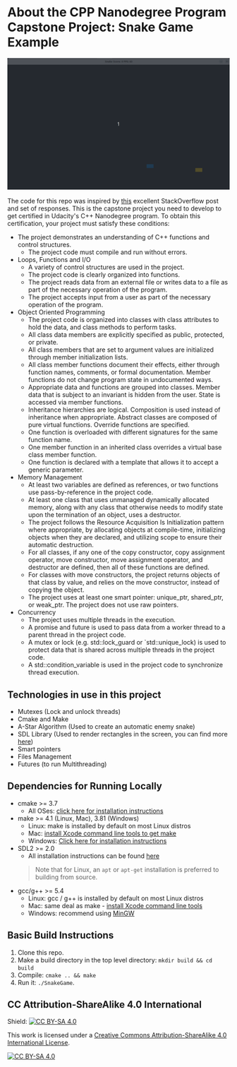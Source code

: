 # About the CPP Nanodegree Program Capstone Project: Snake Game Example

<img src="updated-snake_game.gif"/>

The code for this repo was inspired by [this](https://codereview.stackexchange.com/questions/212296/snake-game-in-c-with-sdl) excellent StackOverflow post and set of responses. This is the capstone project you need to develop to get certified in Udacity's C++ Nanodegree program. To obtain this certification, your project must satisfy these conditions:

* The project demonstrates an understanding of C++ functions and control structures.
  * The project code must compile and run without errors.
* Loops, Functions and I/O
  * A variety of control structures are used in the project.
  * The project code is clearly organized into functions.
  * The project reads data from an external file or writes data to a file as part of the necessary operation of the program.
  * The project accepts input from a user as part of the necessary operation of the program.
* Object Oriented Programming
  * The project code is organized into classes with class attributes to hold the data, and class methods to perform tasks.
  * All class data members are explicitly specified as public, protected, or private.
  * All class members that are set to argument values are initialized through member initialization lists.
  * All class member functions document their effects, either through function names, comments, or formal documentation. Member functions do not change program state in undocumented ways.
  * Appropriate data and functions are grouped into classes. Member data that is subject to an invariant is hidden from the user. State is accessed via member functions.
  * Inheritance hierarchies are logical. Composition is used instead of inheritance when appropriate. Abstract classes are composed of pure virtual functions. Override functions are specified.
  * One function is overloaded with different signatures for the same function name.
  * One member function in an inherited class overrides a virtual base class member function.
  * One function is declared with a template that allows it to accept a generic parameter.
* Memory Management
  * At least two variables are defined as references, or two functions use pass-by-reference in the project code.
  * At least one class that uses unmanaged dynamically allocated memory, along with any class that otherwise needs to modify state upon the termination of an object, uses a destructor.
  * The project follows the Resource Acquisition Is Initialization pattern where appropriate, by allocating objects at compile-time, initializing objects when they are declared, and utilizing scope to ensure their automatic destruction.
  * For all classes, if any one of the copy constructor, copy assignment operator, move constructor, move assignment operator, and destructor are defined, then all of these functions are defined.
  * For classes with move constructors, the project returns objects of that class by value, and relies on the move constructor, instead of copying the object.
  * The project uses at least one smart pointer: unique_ptr, shared_ptr, or weak_ptr. The project does not use raw pointers.
* Concurrency
  * The project uses multiple threads in the execution.
  * A promise and future is used to pass data from a worker thread to a parent thread in the project code.
  * A mutex or lock (e.g. std::lock_guard or `std::unique_lock) is used to protect data that is shared across multiple threads in the project code.
  * A std::condition_variable is used in the project code to synchronize thread execution.

## Technologies in use in this project
* Mutexes (Lock and unlock threads)
* Cmake and Make
* A-Star Algorithm (Used to create an automatic enemy snake)
* SDL Library (Used to render rectangles in the screen, you can find more [here](https://wiki.libsdl.org/SDL2/APIByCategory))
* Smart pointers
* Files Management
* Futures (to run Multithreading)

## Dependencies for Running Locally
* cmake >= 3.7
  * All OSes: [click here for installation instructions](https://cmake.org/install/)
* make >= 4.1 (Linux, Mac), 3.81 (Windows)
  * Linux: make is installed by default on most Linux distros
  * Mac: [install Xcode command line tools to get make](https://developer.apple.com/xcode/features/)
  * Windows: [Click here for installation instructions](http://gnuwin32.sourceforge.net/packages/make.htm)
* SDL2 >= 2.0
  * All installation instructions can be found [here](https://wiki.libsdl.org/Installation)
  >Note that for Linux, an `apt` or `apt-get` installation is preferred to building from source. 
* gcc/g++ >= 5.4
  * Linux: gcc / g++ is installed by default on most Linux distros
  * Mac: same deal as make - [install Xcode command line tools](https://developer.apple.com/xcode/features/)
  * Windows: recommend using [MinGW](http://www.mingw.org/)

## Basic Build Instructions

1. Clone this repo.
2. Make a build directory in the top level directory: `mkdir build && cd build`
3. Compile: `cmake .. && make`
4. Run it: `./SnakeGame`.


## CC Attribution-ShareAlike 4.0 International


Shield: [![CC BY-SA 4.0][cc-by-sa-shield]][cc-by-sa]

This work is licensed under a
[Creative Commons Attribution-ShareAlike 4.0 International License][cc-by-sa].

[![CC BY-SA 4.0][cc-by-sa-image]][cc-by-sa]

[cc-by-sa]: http://creativecommons.org/licenses/by-sa/4.0/
[cc-by-sa-image]: https://licensebuttons.net/l/by-sa/4.0/88x31.png
[cc-by-sa-shield]: https://img.shields.io/badge/License-CC%20BY--SA%204.0-lightgrey.svg
